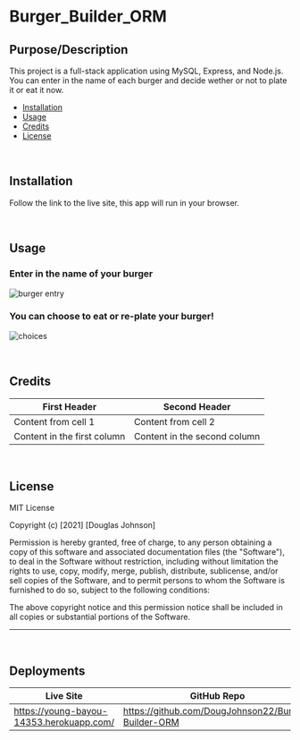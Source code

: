 # Burger_Builder_ORM

## Purpose/Description

This project is a full-stack application using MySQL, Express, and Node.js. You can enter in the name of each burger and decide wether or not to plate it or eat it now.

* [Installation](#installation)
* [Usage](#usage)
* [Credits](#credits)
* [License](#license)

<br>

## Installation

Follow the link to the live site, this app will run in your browser.

<br>

## Usage 

### Enter in the name of your burger
![burger entry](https://i.postimg.cc/SKWhcZcJ/burger-input.png)

### You can choose to eat or re-plate your burger!
![choices](https://i.postimg.cc/hjy3mxZX/burger-choices.png)

<br>

## Credits

First Header | Second Header
------------ | -------------
Content from cell 1 | Content from cell 2
Content in the first column | Content in the second column

<br>

## License

MIT License

Copyright (c) [2021] [Douglas Johnson]

Permission is hereby granted, free of charge, to any person obtaining a copy
of this software and associated documentation files (the "Software"), to deal
in the Software without restriction, including without limitation the rights
to use, copy, modify, merge, publish, distribute, sublicense, and/or sell
copies of the Software, and to permit persons to whom the Software is
furnished to do so, subject to the following conditions:

The above copyright notice and this permission notice shall be included in all
copies or substantial portions of the Software.

---

<br>

## Deployments

Live Site | GitHub Repo
------------ | -------------
https://young-bayou-14353.herokuapp.com/ | https://github.com/DougJohnson22/Burger-Builder-ORM